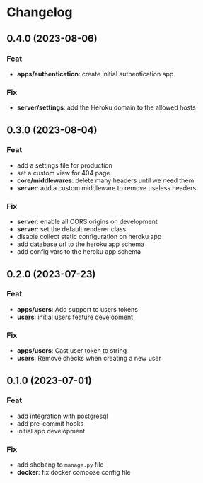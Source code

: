 # Changelog

## 0.4.0 (2023-08-06)

### Feat

- **apps/authentication**: create initial authentication app

### Fix

- **server/settings**: add the Heroku domain to the allowed hosts

## 0.3.0 (2023-08-04)

### Feat

- add a settings file for production
- set a custom view for 404 page
- **core/middlewares**: delete many headers until we need them
- **server**: add a custom middleware to remove useless headers

### Fix

- **server**: enable all CORS origins on development
- **server**: set the default renderer class
- disable collect static configuration on heroku app
- add database url to the heroku app schema
- add config vars to the heroku app schema

## 0.2.0 (2023-07-23)

### Feat

- **apps/users**: Add support to users tokens
- **users**: initial users feature development

### Fix

- **apps/users**: Cast user token to string
- **users**: Remove checks when creating a new user

## 0.1.0 (2023-07-01)

### Feat

- add integration with postgresql
- add pre-commit hooks
- initial app development

### Fix

- add shebang to `manage.py` file
- **docker**: fix docker compose config file
